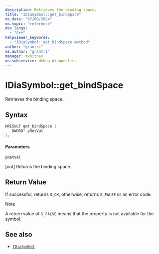 ```yaml
---
description: Retrieves the binding space.
title: "IDiaSymbol::get_bindSpace"
ms.date: "07/09/2024"
ms.topic: "reference"
dev_langs:
  - "C++"
helpviewer_keywords:
  - "IDiaSymbol::get_bindSpace method"
author: "grantri"
ms.author: "grantri"
manager: twhitney
ms.subservice: debug-diagnostics
---
```


# IDiaSymbol::get_bindSpace

Retrieves the binding space.

## Syntax

```C++
HRESULT get_bindSpace (
   DWORD* pRetVal
);
```

#### Parameters

 `pRetVal`

[out] Returns the binding space.

## Return Value

 If successful, returns `S_OK`; otherwise, returns `S_FALSE` or an error code.

> [!NOTE]
> A return value of `S_FALSE` means that the property is not available for the symbol.

## See also

- [`IDiaSymbol`](../../debugger/debug-interface-access/idiasymbol.md)
